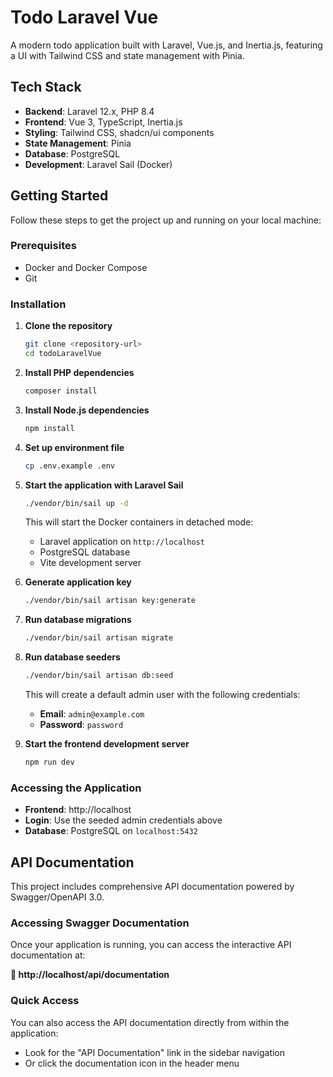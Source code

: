 # Todo Laravel Vue

A modern todo application built with Laravel, Vue.js, and Inertia.js, featuring a UI with Tailwind CSS and state management with Pinia.

## Tech Stack

- **Backend**: Laravel 12.x, PHP 8.4
- **Frontend**: Vue 3, TypeScript, Inertia.js
- **Styling**: Tailwind CSS, shadcn/ui components
- **State Management**: Pinia
- **Database**: PostgreSQL
- **Development**: Laravel Sail (Docker)

## Getting Started

Follow these steps to get the project up and running on your local machine:

### Prerequisites

- Docker and Docker Compose
- Git

### Installation

1. **Clone the repository**
   ```bash
   git clone <repository-url>
   cd todoLaravelVue
   ```

2. **Install PHP dependencies**
   ```bash
   composer install
   ```

3. **Install Node.js dependencies**
   ```bash
   npm install
   ```

4. **Set up environment file**
   ```bash
   cp .env.example .env
   ```

5. **Start the application with Laravel Sail**
   ```bash
   ./vendor/bin/sail up -d
   ```
   This will start the Docker containers in detached mode:
   - Laravel application on `http://localhost`
   - PostgreSQL database
   - Vite development server

6. **Generate application key**
   ```bash
   ./vendor/bin/sail artisan key:generate
   ```

7. **Run database migrations**
   ```bash
   ./vendor/bin/sail artisan migrate
   ```

8. **Run database seeders**
   ```bash
   ./vendor/bin/sail artisan db:seed
   ```
   This will create a default admin user with the following credentials:
   - **Email**: `admin@example.com`
   - **Password**: `password`

9. **Start the frontend development server**
   ```bash
   npm run dev
   ```

### Accessing the Application

- **Frontend**: http://localhost
- **Login**: Use the seeded admin credentials above
- **Database**: PostgreSQL on `localhost:5432`

## API Documentation

This project includes comprehensive API documentation powered by Swagger/OpenAPI 3.0.

### Accessing Swagger Documentation

Once your application is running, you can access the interactive API documentation at:

**🔗 http://localhost/api/documentation**

### Quick Access

You can also access the API documentation directly from within the application:
- Look for the "API Documentation" link in the sidebar navigation
- Or click the documentation icon in the header menu
